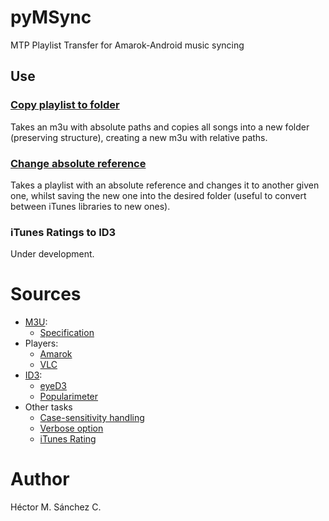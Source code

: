 # pyMSync

MTP Playlist Transfer for Amarok-Android music syncing


## Use

### [Copy playlist to folder](./copyPlaylist.py)

Takes an m3u with absolute paths and copies all songs into a new folder (preserving structure), creating a new m3u with relative paths.

### [Change absolute reference](./copyPlaylist.py)

Takes a playlist with an absolute reference and changes it to another given one, whilst saving the new one into the desired folder (useful to convert between iTunes libraries to new ones).

### iTunes Ratings to ID3

Under development.

# Sources

* [M3U](https://en.wikipedia.org/wiki/M3U):
    * [Specification](https://schworak.com/blog/e39/m3u-play-list-specification/)
* Players:
    * [Amarok](https://userbase.kde.org/Amarok/Manual)
    * [VLC](https://www.videolan.org/doc/)
* [ID3](https://en.wikipedia.org/wiki/ID3):
    * [eyeD3](https://eyed3.readthedocs.io/en/latest/eyed3.id3.html#eyed3.id3.frames.PopularityFrame.rating)
    * [Popularimeter](http://id3.org/id3v2.3.0#sec4.18)
* Other tasks
    * [Case-sensitivity handling](https://stackoverflow.com/questions/25843269/can-you-force-os-path-isfile-to-use-case-insensitivity-when-checking-a-file-on)
    * [Verbose option](https://stackoverflow.com/questions/5980042/how-to-implement-the-verbose-or-v-option-into-a-script)
    * [iTunes Rating](https://community.mp3tag.de/t/saving-itunes-rating-and-counter/3803/5)

# Author

Héctor M. Sánchez C.
